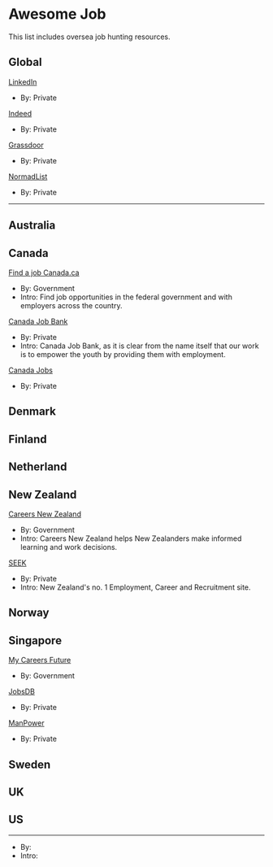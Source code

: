 # Awesome Job
This list includes oversea job hunting resources.

## Global

[LinkedIn](https://linkedin.com)
- By: Private

[Indeed](https://indeed.com)
- By: Private

[Grassdoor](https://grassdoor.com)
- By: Private

[NormadList](http://nomadlist.com)
- By: Private

---

## Australia

## Canada

[Find a job Canada.ca](https://www.canada.ca/en/services/jobs/opportunities.html)
- By: Government
- Intro: Find job opportunities in the federal government and with employers across the country.

[Canada Job Bank](https://canadajobbank.org)
- By: Private
- Intro: Canada Job Bank, as it is clear from the name itself that our work is to empower the youth by providing them with employment. 

[Canada Jobs](https://www.canadajobs.com)
- By: Private

## Denmark

## Finland

## Netherland

## New Zealand

[Careers New Zealand](https://www.careers.govt.nz)
- By: Government
- Intro: Careers New Zealand helps New Zealanders make informed learning and work decisions.

[SEEK](https://www.seek.co.nz)
- By: Private
- Intro: New Zealand's no. 1 Employment, Career and Recruitment site.

## Norway

## Singapore

[My Careers Future](https://www.mycareersfuture.gov.sg)
- By: Government

[JobsDB](https://sg.jobsdb.com/cms/about)
- By: Private

[ManPower](https://www.manpower.com.sg/jobs)
- By: Private

## Sweden

## UK

## US

---

[]()
- By:
- Intro:
